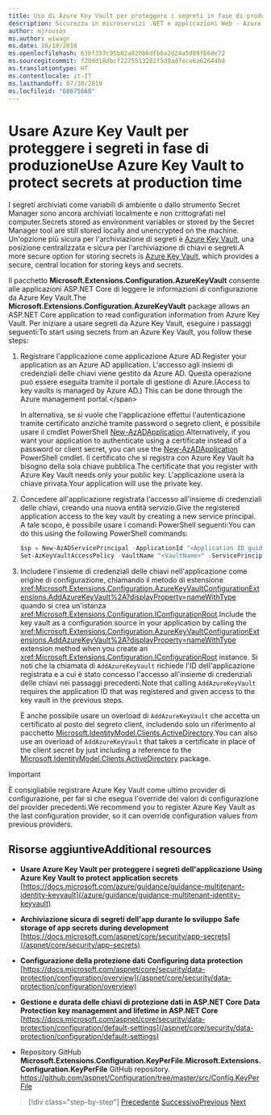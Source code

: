```yaml
---
title: Uso di Azure Key Vault per proteggere i segreti in fase di produzione
description: Sicurezza in microservizi .NET e applicazioni Web - Azure Key Vault è un metodo eccellente per la gestione dei segreti dell'applicazione completamente controllati dagli amministratori. Gli amministratori possono anche assegnare e revocare valori di sviluppo senza richiederne la gestione agli sviluppatori.
author: mjrousos
ms.author: wiwagn
ms.date: 10/19/2018
ms.openlocfilehash: 63bf357c95b82a820b6dfb6a2d24a5d89f66de72
ms.sourcegitcommit: f20dd18dbcf2275513281f5d9ad7ece6a62644b4
ms.translationtype: HT
ms.contentlocale: it-IT
ms.lasthandoff: 07/30/2019
ms.locfileid: "68675668"
---
```

# <a name="use-azure-key-vault-to-protect-secrets-at-production-time"></a><span data-ttu-id="c5d80-104">Usare Azure Key Vault per proteggere i segreti in fase di produzione</span><span class="sxs-lookup"><span data-stu-id="c5d80-104">Use Azure Key Vault to protect secrets at production time</span></span>

<span data-ttu-id="c5d80-105">I segreti archiviati come variabili di ambiente o dallo strumento Secret Manager sono ancora archiviati localmente e non crittografati nel computer.</span><span class="sxs-lookup"><span data-stu-id="c5d80-105">Secrets stored as environment variables or stored by the Secret Manager tool are still stored locally and unencrypted on the machine.</span></span> <span data-ttu-id="c5d80-106">Un'opzione più sicura per l'archiviazione di segreti è [Azure Key Vault](https://azure.microsoft.com/services/key-vault/), una posizione centralizzata e sicura per l'archiviazione di chiavi e segreti.</span><span class="sxs-lookup"><span data-stu-id="c5d80-106">A more secure option for storing secrets is [Azure Key Vault](https://azure.microsoft.com/services/key-vault/), which provides a secure, central location for storing keys and secrets.</span></span>

<span data-ttu-id="c5d80-107">Il pacchetto **Microsoft.Extensions.Configuration.AzureKeyVault** consente alle applicazioni ASP.NET Core di leggere le informazioni di configurazione da Azure Key Vault.</span><span class="sxs-lookup"><span data-stu-id="c5d80-107">The **Microsoft.Extensions.Configuration.AzureKeyVault** package allows an ASP.NET Core application to read configuration information from Azure Key Vault.</span></span> <span data-ttu-id="c5d80-108">Per iniziare a usare segreti da Azure Key Vault, eseguire i passaggi seguenti:</span><span class="sxs-lookup"><span data-stu-id="c5d80-108">To start using secrets from an Azure Key Vault, you follow these steps:</span></span>

1. <span data-ttu-id="c5d80-109">Registrare l'applicazione come applicazione Azure AD.</span><span class="sxs-lookup"><span data-stu-id="c5d80-109">Register your application as an Azure AD application.</span></span> <span data-ttu-id="c5d80-110">L'accesso agli insiemi di credenziali delle chiavi viene gestito da Azure AD. Questa operazione può essere eseguita tramite il portale di gestione di Azure.</span><span class="sxs-lookup"><span data-stu-id="c5d80-110">(Access to key vaults is managed by Azure AD.) This can be done through the Azure management portal.\</span></span>

   <span data-ttu-id="c5d80-111">In alternativa, se si vuole che l'applicazione effettui l'autenticazione tramite certificato anziché tramite password o segreto client, è possibile usare il cmdlet PowerShell [New-AzADApplication](/powershell/module/az.resources/new-azadapplication).</span><span class="sxs-lookup"><span data-stu-id="c5d80-111">Alternatively, if you want your application to authenticate using a certificate instead of a password or client secret, you can use the [New-AzADApplication](/powershell/module/az.resources/new-azadapplication) PowerShell cmdlet.</span></span> <span data-ttu-id="c5d80-112">Il certificato che si registra con Azure Key Vault ha bisogno della sola chiave pubblica.</span><span class="sxs-lookup"><span data-stu-id="c5d80-112">The certificate that you register with Azure Key Vault needs only your public key.</span></span> <span data-ttu-id="c5d80-113">L'applicazione userà la chiave privata.</span><span class="sxs-lookup"><span data-stu-id="c5d80-113">Your application will use the private key.</span></span>

2. <span data-ttu-id="c5d80-114">Concedere all'applicazione registrata l'accesso all'insieme di credenziali delle chiavi, creando una nuova entità servizio.</span><span class="sxs-lookup"><span data-stu-id="c5d80-114">Give the registered application access to the key vault by creating a new service principal.</span></span> <span data-ttu-id="c5d80-115">A tale scopo, è possibile usare i comandi PowerShell seguenti:</span><span class="sxs-lookup"><span data-stu-id="c5d80-115">You can do this using the following PowerShell commands:</span></span>

   ```powershell
   $sp = New-AzADServicePrincipal -ApplicationId "<Application ID guid>"
   Set-AzKeyVaultAccessPolicy -VaultName "<VaultName>" -ServicePrincipalName $sp.ServicePrincipalNames[0] -PermissionsToSecrets all -ResourceGroupName "<KeyVault Resource Group>"
   ```

3. <span data-ttu-id="c5d80-116">Includere l'insieme di credenziali delle chiavi nell'applicazione come origine di configurazione, chiamando il metodo di estensione <xref:Microsoft.Extensions.Configuration.AzureKeyVaultConfigurationExtensions.AddAzureKeyVault%2A?displayProperty=nameWithType> quando si crea un'istanza <xref:Microsoft.Extensions.Configuration.IConfigurationRoot>.</span><span class="sxs-lookup"><span data-stu-id="c5d80-116">Include the key vault as a configuration source in your application by calling the <xref:Microsoft.Extensions.Configuration.AzureKeyVaultConfigurationExtensions.AddAzureKeyVault%2A?displayProperty=nameWithType> extension method when you create an <xref:Microsoft.Extensions.Configuration.IConfigurationRoot> instance.</span></span> <span data-ttu-id="c5d80-117">Si noti che la chiamata di `AddAzureKeyVault` richiede l'ID dell'applicazione registrata e a cui è stato concesso l'accesso all'insieme di credenziali delle chiavi nei passaggi precedenti.</span><span class="sxs-lookup"><span data-stu-id="c5d80-117">Note that calling `AddAzureKeyVault` requires the application ID that was registered and given access to the key vault in the previous steps.</span></span>

   <span data-ttu-id="c5d80-118">È anche possibile usare un overload di `AddAzureKeyVault` che accetta un certificato al posto del segreto client, includendo solo un riferimento al pacchetto [Microsoft.IdentityModel.Clients.ActiveDirectory](https://www.nuget.org/packages/Microsoft.IdentityModel.Clients.ActiveDirectory).</span><span class="sxs-lookup"><span data-stu-id="c5d80-118">You can also use an overload of `AddAzureKeyVault` that takes a certificate in place of the client secret by just including a reference to the [Microsoft.IdentityModel.Clients.ActiveDirectory](https://www.nuget.org/packages/Microsoft.IdentityModel.Clients.ActiveDirectory) package.</span></span>

> [!IMPORTANT]
> <span data-ttu-id="c5d80-119">È consigliabile registrare Azure Key Vault come ultimo provider di configurazione, per far sì che esegua l'override dei valori di configurazione dei provider precedenti.</span><span class="sxs-lookup"><span data-stu-id="c5d80-119">We recommend you to register Azure Key Vault as the last configuration provider, so it can override configuration values from previous providers.</span></span>

## <a name="additional-resources"></a><span data-ttu-id="c5d80-120">Risorse aggiuntive</span><span class="sxs-lookup"><span data-stu-id="c5d80-120">Additional resources</span></span>

- <span data-ttu-id="c5d80-121">**Usare Azure Key Vault per proteggere i segreti dell'applicazione** </span><span class="sxs-lookup"><span data-stu-id="c5d80-121">**Using Azure Key Vault to protect application secrets** </span></span>\
  [https://docs.microsoft.com/azure/guidance/guidance-multitenant-identity-keyvault](/azure/guidance/guidance-multitenant-identity-keyvault)

- <span data-ttu-id="c5d80-122">**Archiviazione sicura di segreti dell'app durante lo sviluppo** </span><span class="sxs-lookup"><span data-stu-id="c5d80-122">**Safe storage of app secrets during development** </span></span>\
  [https://docs.microsoft.com/aspnet/core/security/app-secrets](/aspnet/core/security/app-secrets)

- <span data-ttu-id="c5d80-123">**Configurazione della protezione dati** </span><span class="sxs-lookup"><span data-stu-id="c5d80-123">**Configuring data protection** </span></span>\
  [https://docs.microsoft.com/aspnet/core/security/data-protection/configuration/overview](/aspnet/core/security/data-protection/configuration/overview)

- <span data-ttu-id="c5d80-124">**Gestione e durata delle chiavi di protezione dati in ASP.NET Core** </span><span class="sxs-lookup"><span data-stu-id="c5d80-124">**Data Protection key management and lifetime in ASP.NET Core** </span></span>\
  [https://docs.microsoft.com/aspnet/core/security/data-protection/configuration/default-settings](/aspnet/core/security/data-protection/configuration/default-settings)

- <span data-ttu-id="c5d80-125">Repository GitHub **Microsoft.Extensions.Configuration.KeyPerFile**.</span><span class="sxs-lookup"><span data-stu-id="c5d80-125">**Microsoft.Extensions.Configuration.KeyPerFile** GitHub repository.</span></span> \
  <https://github.com/aspnet/Configuration/tree/master/src/Config.KeyPerFile>

>[!div class="step-by-step"]
><span data-ttu-id="c5d80-126">[Precedente](developer-app-secrets-storage.md)
>[Successivo](../key-takeaways.md)</span><span class="sxs-lookup"><span data-stu-id="c5d80-126">[Previous](developer-app-secrets-storage.md)
[Next](../key-takeaways.md)</span></span>

